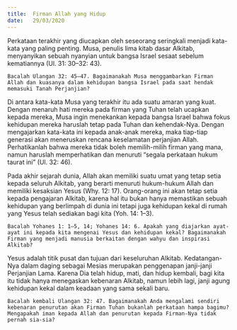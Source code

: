 ```yaml
---
title:  Firman Allah yang Hidup
date:   29/03/2020
---
```


Perkataan terakhir yang diucapkan oleh seseorang seringkali menjadi kata-kata yang paling penting. Musa, penulis lima kitab dasar Alkitab, menyanyikan sebuah nyanyian untuk bangsa Israel sesaat sebelum kematiannya (Ul. 31: 30–32: 43). 

`Bacalah Ulangan 32: 45–47. Bagaimanakah Musa menggambarkan Firman Allah dan kuasanya dalam kehidupan bangsa Israel pada saat hendak memasuki Tanah Perjanjian?` 

Di antara kata-kata Musa yang terakhir itu ada suatu amaran yang kuat. Dengan menaruh hati mereka pada firman yang Tuhan telah ucapkan kepada mereka, Musa ingin menekankan kepada bangsa Israel bahwa fokus kehidupan mereka haruslah tetap pada Tuhan dan kehendak-Nya. Dengan mengajarkan kata-kata ini kepada anak-anak mereka, maka tiap-tiap generasi akan meneruskan rencana keselamatan perjanjian Allah. Perhatikanlah bahwa mereka tidak boleh memilih-milih firman yang mana, namun haruslah memperhatikan dan menuruti “segala perkataan hukum taurat ini” (Ul. 32: 46). 

Pada akhir sejarah dunia, Allah akan memiliki suatu umat yang tetap setia kepada seluruh Alkitab, yang berarti menuruti hukum-hukum Allah dan memiliki kesaksian Yesus (Why. 12: 17). Orang-orang ini akan tetap setia kepada pengajaran Alkitab, karena hal itu bukan hanya memastikan sebuah kehidupan yang berlimpah di dunia ini tetapi juga kehidupan kekal di rumah yang Yesus telah sediakan bagi kita (Yoh. 14: 1–3). 

`Bacalah Yohanes 1: 1–5, 14; Yohanes 14: 6. Apakah yang diajarkan ayat-ayat ini kepada kita mengenai Yesus dan kehidupan kekal? Bagaimanakah Firman yang menjadi manusia berkaitan dengan wahyu dan inspirasi Alkitab?` 

Yesus adalah titik pusat dan tujuan dari keseluruhan Alkitab. Kedatangan-Nya dalam daging sebagai Mesias merupakan penggenapan janji-janji Perjanjian Lama. Karena Dia telah hidup, mati, dan hidup kembali, bagi kita itu tidak hanya menegaskan kebenaran Alkitab, namun lebih lagi, janji agung kehidupan kekal dalam keadaan yang sama sekali baru. 

`Bacalah kembali Ulangan 32: 47. Bagaimanakah Anda mengalami sendiri kebenaran penurutan akan Firman Tuhan bukanlah perkataan hampa bagimu? Mengapakah iman kepada Allah dan penurutan kepada Firman-Nya tidak pernah sia-sia?`